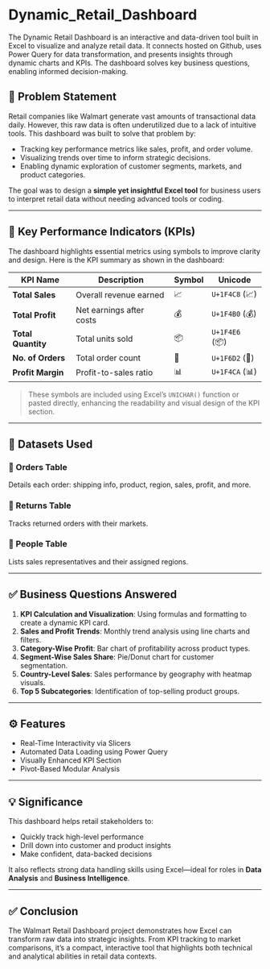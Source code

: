 # Dynamic_Retail_Dashboard
The Dynamic Retail Dashboard is an interactive and data-driven tool built in Excel to visualize and analyze retail data. It connects hosted on Github, uses Power Query for data transformation, and presents insights through dynamic charts and KPIs. The dashboard solves key business questions, enabling informed decision-making.
## 🧠 Problem Statement

Retail companies like Walmart generate vast amounts of transactional data daily. However, this raw data is often underutilized due to a lack of intuitive tools. This dashboard was built to solve that problem by:

- Tracking key performance metrics like sales, profit, and order volume.
- Visualizing trends over time to inform strategic decisions.
- Enabling dynamic exploration of customer segments, markets, and product categories.

The goal was to design a **simple yet insightful Excel tool** for business users to interpret retail data without needing advanced tools or coding.

---

## 📌 Key Performance Indicators (KPIs)

The dashboard highlights essential metrics using symbols to improve clarity and design. Here is the KPI summary as shown in the dashboard:

| KPI Name         | Description             | Symbol | Unicode        |
|------------------|--------------------------|--------|----------------|
| **Total Sales**     | Overall revenue earned    | 📈     | `U+1F4C8` (📈)   |
| **Total Profit**    | Net earnings after costs  | 💰     | `U+1F4B0` (💰)   |
| **Total Quantity**  | Total units sold          | 📦     | `U+1F4E6` (📦)   |
| **No. of Orders**   | Total order count         | 🛒     | `U+1F6D2` (🛒)   |
| **Profit Margin**   | Profit-to-sales ratio     | 📊     | `U+1F4CA` (📊)   |

> These symbols are included using Excel’s `UNICHAR()` function or pasted directly, enhancing the readability and visual design of the KPI section.

---

## 📁 Datasets Used

### 🧾 Orders Table  
Details each order: shipping info, product, region, sales, profit, and more.

### 🔁 Returns Table  
Tracks returned orders with their markets.

### 👤 People Table  
Lists sales representatives and their assigned regions.

---

## ✅ Business Questions Answered

1. **KPI Calculation and Visualization**: Using formulas and formatting to create a dynamic KPI card.
2. **Sales and Profit Trends**: Monthly trend analysis using line charts and filters.
3. **Category-Wise Profit**: Bar chart of profitability across product types.
4. **Segment-Wise Sales Share**: Pie/Donut chart for customer segmentation.
5. **Country-Level Sales**: Sales performance by geography with heatmap visuals.
6. **Top 5 Subcategories**: Identification of top-selling product groups.

---

## ⚙️ Features

- Real-Time Interactivity via Slicers  
- Automated Data Loading using Power Query  
- Visually Enhanced KPI Section  
- Pivot-Based Modular Analysis  

---

## 💡 Significance

This dashboard helps retail stakeholders to:
- Quickly track high-level performance
- Drill down into customer and product insights
- Make confident, data-backed decisions  

It also reflects strong data handling skills using Excel—ideal for roles in **Data Analysis** and **Business Intelligence**.

---

## ✅ Conclusion

The Walmart Retail Dashboard project demonstrates how Excel can transform raw data into strategic insights. From KPI tracking to market comparisons, it’s a compact, interactive tool that highlights both technical and analytical abilities in retail data contexts.

